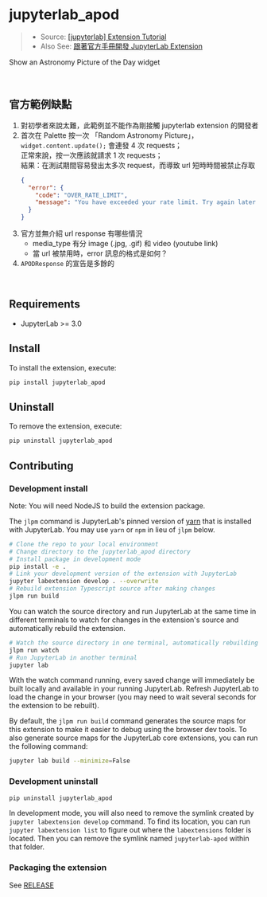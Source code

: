 # jupyterlab_apod
> - Source: [[jupyterlab] Extension Tutorial](https://jupyterlab.readthedocs.io/en/stable/extension/extension_tutorial.html)
> - Also See: [跟著官方手冊開發 JupyterLab Extension](https://qrtt1.medium.com/677ab218ea2f)

Show an Astronomy Picture of the Day widget

<br>

## 官方範例缺點
1. 對初學者來說太難，此範例並不能作為剛接觸 jupyterlab extension 的開發者
2. 首次在 Palette 按一次 「Random Astronomy Picture」， `widget.content.update();` 會連發 4 次 requests；
   <br>正常來說，按一次應該就請求 1 次 requests；
   <br>結果：在測試期間容易發出太多次 request，而導致 url 短時時間被禁止存取
   ```json
   {
     "error": {
       "code": "OVER_RATE_LIMIT",
       "message": "You have exceeded your rate limit. Try again later or contact us at https://api.nasa.gov:443/contact/ for assistance"
     }
   }
   ```
3. 官方並無介紹 url response 有哪些情況
   - media_type 有分 image (.jpg, .gif) 和 video (youtube link) 
   - 當 url 被禁用時，error 訊息的格式是如何？
4. `APODResponse` 的宣告是多餘的

<br>

## Requirements

* JupyterLab >= 3.0

## Install

To install the extension, execute:

```bash
pip install jupyterlab_apod
```

## Uninstall

To remove the extension, execute:

```bash
pip uninstall jupyterlab_apod
```


## Contributing

### Development install

Note: You will need NodeJS to build the extension package.

The `jlpm` command is JupyterLab's pinned version of
[yarn](https://yarnpkg.com/) that is installed with JupyterLab. You may use
`yarn` or `npm` in lieu of `jlpm` below.

```bash
# Clone the repo to your local environment
# Change directory to the jupyterlab_apod directory
# Install package in development mode
pip install -e .
# Link your development version of the extension with JupyterLab
jupyter labextension develop . --overwrite
# Rebuild extension Typescript source after making changes
jlpm run build
```

You can watch the source directory and run JupyterLab at the same time in different terminals to watch for changes in the extension's source and automatically rebuild the extension.

```bash
# Watch the source directory in one terminal, automatically rebuilding when needed
jlpm run watch
# Run JupyterLab in another terminal
jupyter lab
```

With the watch command running, every saved change will immediately be built locally and available in your running JupyterLab. Refresh JupyterLab to load the change in your browser (you may need to wait several seconds for the extension to be rebuilt).

By default, the `jlpm run build` command generates the source maps for this extension to make it easier to debug using the browser dev tools. To also generate source maps for the JupyterLab core extensions, you can run the following command:

```bash
jupyter lab build --minimize=False
```

### Development uninstall

```bash
pip uninstall jupyterlab_apod
```

In development mode, you will also need to remove the symlink created by `jupyter labextension develop`
command. To find its location, you can run `jupyter labextension list` to figure out where the `labextensions`
folder is located. Then you can remove the symlink named `jupyterlab-apod` within that folder.

### Packaging the extension

See [RELEASE](RELEASE.md)
